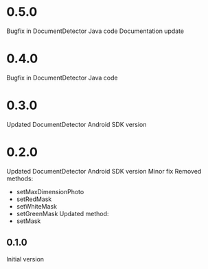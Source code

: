 # 0.5.0
Bugfix in DocumentDetector Java code
Documentation update
# 0.4.0
Bugfix in DocumentDetector Java code
# 0.3.0
Updated DocumentDetector Android SDK version
# 0.2.0
Updated DocumentDetector Android SDK version
Minor fix
Removed methods:
- setMaxDimensionPhoto
- setRedMask
- setWhiteMask
- setGreenMask
Updated method:
- setMask
## 0.1.0
Initial version
